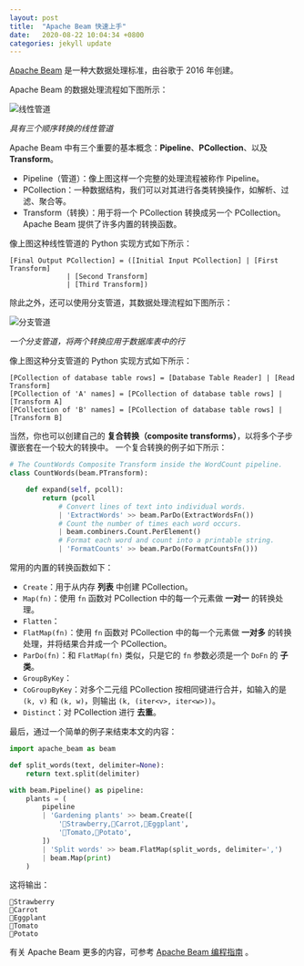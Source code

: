 ```yaml
---
layout: post
title:  "Apache Beam 快速上手"
date:   2020-08-22 10:04:34 +0800
categories: jekyll update
---
```

[Apache Beam](https://beam.apache.org/) 是一种大数据处理标准，由谷歌于 2016 年创建。

Apache Beam 的数据处理流程如下图所示：

![线性管道](https://beam.apache.org/images/design-your-pipeline-linear.svg)

*具有三个顺序转换的线性管道*

Apache Beam 中有三个重要的基本概念：**Pipeline**、**PCollection**、以及 **Transform**。

- Pipeline（管道）：像上图这样一个完整的处理流程被称作 Pipeline。
- PCollection：一种数据结构，我们可以对其进行各类转换操作，如解析、过滤、聚合等。
- Transform（转换）：用于将一个 PCollection 转换成另一个 PCollection。Apache Beam 提供了许多内置的转换函数。

像上图这种线性管道的 Python 实现方式如下所示：

```text
[Final Output PCollection] = ([Initial Input PCollection] | [First Transform]
              | [Second Transform]
              | [Third Transform])
```

除此之外，还可以使用分支管道，其数据处理流程如下图所示：

![分支管道](https://beam.apache.org/images/design-your-pipeline-multiple-pcollections.svg)

*一个分支管道，将两个转换应用于数据库表中的行*

像上图这种分支管道的 Python 实现方式如下所示：

```text
[PCollection of database table rows] = [Database Table Reader] | [Read Transform]
[PCollection of 'A' names] = [PCollection of database table rows] | [Transform A]
[PCollection of 'B' names] = [PCollection of database table rows] | [Transform B]
```

当然，你也可以创建自己的 **复合转换（composite transforms）**，以将多个子步骤嵌套在一个较大的转换中。
一个复合转换的例子如下所示：

```python
# The CountWords Composite Transform inside the WordCount pipeline.
class CountWords(beam.PTransform):

    def expand(self, pcoll):
        return (pcoll
            # Convert lines of text into individual words.
            | 'ExtractWords' >> beam.ParDo(ExtractWordsFn())
            # Count the number of times each word occurs.
            | beam.combiners.Count.PerElement()
            # Format each word and count into a printable string.
            | 'FormatCounts' >> beam.ParDo(FormatCountsFn()))
```

常用的内置的转换函数如下：

- `Create`：用于从内存 **列表** 中创建 PCollection。
- `Map(fn)`：使用 `fn` 函数对 PCollection 中的每一个元素做 **一对一** 的转换处理。
- `Flatten`：
- `FlatMap(fn)`：使用 `fn` 函数对 PCollection 中的每一个元素做 **一对多** 的转换处理，并将结果合并成一个 PCollection。
- `ParDo(fn)`：和 `FlatMap(fn)` 类似，只是它的 `fn` 参数必须是一个 `DoFn` 的 **子类**。
- `GroupByKey`：
- `CoGroupByKey`：对多个二元组 PCollection 按相同键进行合并，如输入的是 `(k, v)` 和 `(k, w)`，则输出 `(k, (iter<v>, iter<w>))`。
- `Distinct`：对 PCollection 进行 **去重**。

最后，通过一个简单的例子来结束本文的内容：

```python
import apache_beam as beam

def split_words(text, delimiter=None):
    return text.split(delimiter)

with beam.Pipeline() as pipeline:
    plants = (
        pipeline
        | 'Gardening plants' >> beam.Create([
            '🍓Strawberry,🥕Carrot,🍆Eggplant',
            '🍅Tomato,🥔Potato',
        ])
        | 'Split words' >> beam.FlatMap(split_words, delimiter=',')
        | beam.Map(print)
    )
```

这将输出：

```text
🍓Strawberry
🥕Carrot
🍆Eggplant
🍅Tomato
🥔Potato
```

有关 Apache Beam 更多的内容，可参考 [Apache Beam 编程指南](https://beam.apache.org/documentation/programming-guide/) 。
